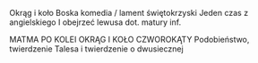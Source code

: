 Okrąg i koło 
Boska komedia / lament świętokrzyski
Jeden czas z angielskiego
I obejrzeć lewusa dot. matury inf.

MATMA PO KOLEI
OKRĄG I KOŁO
CZWOROKĄTY
Podobieństwo, twierdzenie Talesa i twierdzenie o dwusiecznej